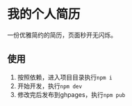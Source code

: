 # 我的个人简历
一份优雅简约的简历，页面秒开无闪烁。

## 使用
1. 按照依赖，进入项目目录执行`npm i`
2. 开始开发，执行`npm dev`
3. 修改完后发布到ghpages，执行`npm pub`
